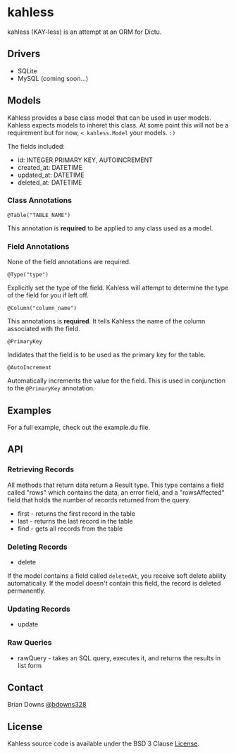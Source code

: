 # kahless 

kahless (KAY-less) is an attempt at an ORM for Dictu.

## Drivers

* SQLite
* MySQL (coming soon...)

## Models

Kahless provides a base class model that can be used in user models. Kahless expects models to inheret this class. At some point this will not be a requirement but for now, `< kahless.Model` your models. `:)`

The fields included:

* id: INTEGER PRIMARY KEY, AUTOINCREMENT
* created_at: DATETIME
* updated_at: DATETIME
* deleted_at: DATETIME

### Class Annotations

`@Table("TABLE_NAME")`

This annotation is **required** to be applied to any class used as a model.

### Field Annotations

None of the field annotations are required.

`@Type("type")`

Explicitly set the type of the field. Kahless will attempt to determine the type of the field for you if left off.

`@Column("column_name")`

This annotations is **required**. It tells Kahless the name of the column associated with the field.

`@PrimaryKey`

Indidates that the field is to be used as the primary key for the table.

`@AutoIncrement`

Automatically increments the value for the field. This is used in conjunction to the `@PrimaryKey` annotation.

## Examples

For a full example, check out the example.du file.

## API

### Retrieving Records

All methods that return data return a Result type. This type contains a field called "rows" which contains the data, an error field, and a "rowsAffected" field that holds the number of records returned from the query.

* first - returns the first record in the table
* last - returns the last record in the table
* find - gets all records from the table

### Deleting Records

* delete

If the model contains a field called `deletedAt`, you receive soft delete ability automatically. If the model doesn't contain this field, the record is deleted permanently.

### Updating Records

* update

### Raw Queries

* rawQuery - takes an SQL query, executes it, and returns the results in list form

## Contact

Brian Downs [@bdowns328](http://twitter.com/bdowns328)

## License

Kahless source code is available under the BSD 3 Clause [License](/LICENSE).
